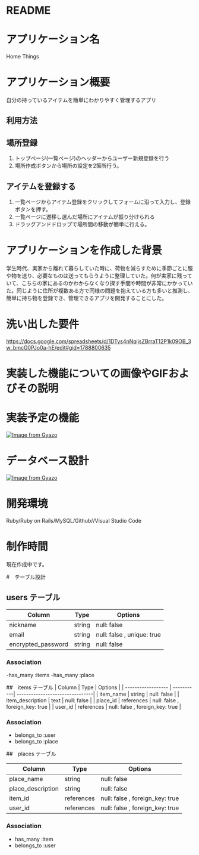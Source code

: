 # README

# アプリケーション名
Home Things

# アプリケーション概要
自分の持っているアイテムを簡単にわかりやすく管理するアプリ

<!-- # URL -->

<!-- # テスト用アカウント -->

## 利用方法

## 場所登録
1. トップページ(一覧ページ)のヘッダーからユーザー新規登録を行う
2. 場所作成ボタンから場所の設定を2箇所行う。

## アイテムを登録する
1. 一覧ページからアイテム登録をクリックしてフォームに沿って入力し、登録ボタンを押す。
2. 一覧ページに遷移し選んだ場所にアイテムが振り分けられる
3. ドラッグアンドドロップで場所間の移動が簡単に行える。

# アプリケーションを作成した背景
学生時代、実家から離れて暮らしていた時に、荷物を減らすために季節ごとに服や物を送り、必要なものは送ってもらうように整理していた。何が実家に残っていて、こちらの家にあるのかわからなくなり探す手間や時間が非常にかかっていた。同じように住所が複数ある方で同様の問題を抱えている方も多いと推測し、簡単に持ち物を登録でき、管理できるアプリを開発することにした。

# 洗い出した要件
https://docs.google.com/spreadsheets/d/1DTys4nNqijsZBrraT12P1k09OB_3w_bmcG0PJo0a-hE/edit#gid=1788800635

# 実装した機能についての画像やGIFおよびその説明

# 実装予定の機能
[![Image from Gyazo](https://i.gyazo.com/cbc958b93d8c86c165914c9c3913f32f.png)](https://gyazo.com/cbc958b93d8c86c165914c9c3913f32f)

# データベース設計
[![Image from Gyazo](https://i.gyazo.com/e2120524a25e049ac28888cac98b58f7.png)](https://gyazo.com/e2120524a25e049ac28888cac98b58f7)

<!-- # 画面遷移図 -->

# 開発環境
Ruby/Ruby on Rails/MySQL/Github//Visual Studio Code

<!-- # ローカルでの動作方法

# 工夫したポイント

# 改善点	 -->

# 制作時間
現在作成中です。

#　テーブル設計

## users テーブル
| Column             | Type   | Options                    |
| ------------------ | ------ | -------------------------- |
| nickname           | string | null: false                |
| email              | string | null: false , unique: true |
| encrypted_password | string | null: false                |

### Association
-has_many :items
-has_many :place


##　items テーブル
| Column             | Type       | Options                         |
| ------------------ | -----------| --------------------------------|
| item_name          | string     | null: false                     |
| item_description   | text       | null: false                     |
| place_id           | references | null: false , foreign_key: true |
| user_id            | references | null: false , foreign_key: true | 

### Association

- belongs_to :user
- belongs_to :place


##　places テーブル

| Column             | Type       | Options                         |
| ------------------ | -----------| --------------------------------|
| place_name         | string     | null: false                     |
| place_description  | string     | null: false                     |
| item_id            | references | null: false , foreign_key: true |
| user_id            | references | null: false , foreign_key: true | 

### Association

- has_many :item
- belongs_to :user